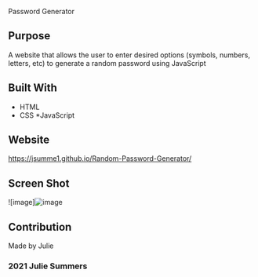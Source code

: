  Password Generator

## Purpose
A website that allows the user to enter desired options (symbols, numbers, letters, etc) to generate a random password using JavaScript

## Built With
* HTML
* CSS
*JavaScript

## Website
https://jsumme1.github.io/Random-Password-Generator/

## Screen Shot
![image]![image](https://user-images.githubusercontent.com/88805050/132957958-bb3d9d72-4b24-4362-9865-5fbbad398b67.png)


 ## Contribution
  Made by Julie
  
  ###  2021 Julie Summers
